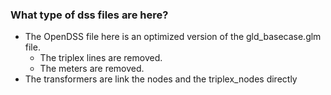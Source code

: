 ### What type of dss files are here?

- The OpenDSS file here is an optimized version of the gld_basecase.glm file. 
    - The triplex lines are removed.
    - The meters are removed.
- The transformers are link the nodes and the triplex_nodes directly

